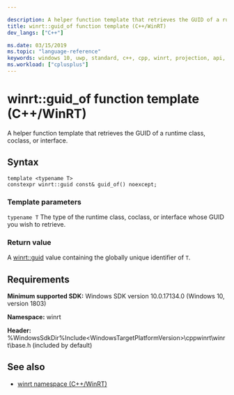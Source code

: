 ```yaml
---

description: A helper function template that retrieves the GUID of a runtime class, coclass, or interface.
title: winrt::guid_of function template (C++/WinRT)
dev_langs: ["C++"]

ms.date: 03/15/2019
ms.topic: "language-reference"
keywords: windows 10, uwp, standard, c++, cpp, winrt, projection, api, reference, GUID
ms.workload: ["cplusplus"]
---
```


# winrt::guid_of function template (C++/WinRT)

A helper function template that retrieves the GUID of a runtime class, coclass, or interface.

## Syntax
```cppwinrt
template <typename T>
constexpr winrt::guid const& guid_of() noexcept;
```

### Template parameters

`typename T`
The type of the runtime class, coclass, or interface whose GUID you wish to retrieve.

### Return value 

A [winrt::guid](./guid.md) value containing the globally unique identifier of `T`.

## Requirements

**Minimum supported SDK:** Windows SDK version 10.0.17134.0 (Windows 10, version 1803)

**Namespace:** winrt

**Header:** %WindowsSdkDir%Include\<WindowsTargetPlatformVersion>\cppwinrt\winrt\base.h (included by default)

## See also 
* [winrt namespace (C++/WinRT)](winrt.md)